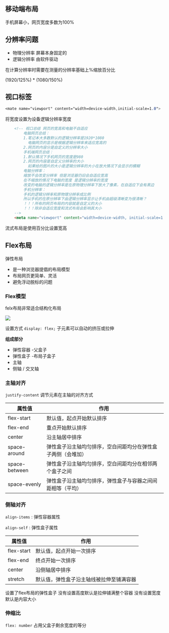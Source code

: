 ## 移动端布局

手机屏幕小，网页宽度多数为100%

## 分辨率问题

- 物理分辨率 屏幕本身固定的
- 逻辑分辨率 由软件驱动

在计算分辨率时需要在测量的分辨率基础上%缩放百分比

(1920/125%) * (1080/150%)

 

## 视口标签

```css
<mate name="viewport" content="width=device-width,initial-scale=1.0">
```

将宽度设置为设备逻辑分辨率宽度

```html
	<!-- 视口总结 网页的宽高和电脑不自适应
        电脑网页总结：
        1.笔记本大多数默认的逻辑分辨率是1920*1080 
          电脑网页的显示是根据逻辑分辨率来适应宽高的
        2.网页的内容分是自定义的分辨率大小
        手机端网页总结：
        1.默认情况下手机网页的宽度是980
        2.网页的内容是自定义分辨率的大小
          如果给的图片的大小是逻辑分辨率的大小在放大情况下会显示的模糊
        电脑分辨率：
        缩放不会改变分辨率 但是浏览器仍旧会自适应宽高
        在不缩放的情况下电脑的宽度 是逻辑分辨率的宽度
        改变的电脑的逻辑分辨率是在原物理分辨率下放大了像素，在自适应下会有黑边
        手机分辨率：
        手机的逻辑分辨率和原物理分辨率成比例 
		所以手机的在原分辨率下由逻辑分辨率显示让手机由超级清晰变为很清晰？
		！！！所有的网页布局的内容就是自定义的大小
		！！！除非自适应宽度和流式布局会影响其大小
    -->
    <meta name="viewport" content="width=device-width, initial-scale=1.0">
```

流式布局是使用百分比设置宽高

## Flex布局

弹性布局

- 是一种浏览器提倡的布局模型
- 布局网页更简单、灵活
- 避免浮动脱标的问题

### Flex模型

felx布局非常适合结构化布局

![](H:\code-note\docs\.vuepress\public\img\flex.png)

设置方式 `display: flex;` 子元素可以自动的挤压或拉伸

**组成部分**

- 弹性容器  -父盒子
- 弹性盒子 -布局子盒子
- 主轴
- 侧轴 / 交叉轴

### 主轴对齐

`justify-content` 调节元素在主轴的对齐方式

| 属性值        | 作用                                                         |
| ------------- | ------------------------------------------------------------ |
| flex-start    | 默认值，起点开始默认排序                                     |
| flex-end      | 重点开始默认排序                                             |
| center        | 沿主轴居中排序                                               |
| space-around  | 弹性盒子沿主轴均匀排序，空白间距均分在弹性盒子两侧（会堆加） |
| space-between | 弹性盒子沿主轴均匀排序，空白间距均分在相邻两个盒子之间       |
| space-evenly  | 弹性盒子沿主轴均匀排序，弹性盒子与容器之间间距相等（平均）   |



### 侧轴对齐

`align-items` : 弹性容器属性

`align-self` : 弹性盒子属性

| 属性值     | 作用                                     |
| ---------- | ---------------------------------------- |
| flex-start | 默认值，起点开始一次排序                 |
| flex-end   | 终点开始一次排序                         |
| center     | 沿侧轴居中排序                           |
| stretch    | 默认值，弹性盒子沿主轴线被拉伸至铺满容器 |

设置了flex布局的弹性盒子 没有设置高度默认是拉伸铺满整个容器 没有设置宽度默认是内容大小

### 伸缩比

`flex: number` 占用父盒子剩余宽度的等分































